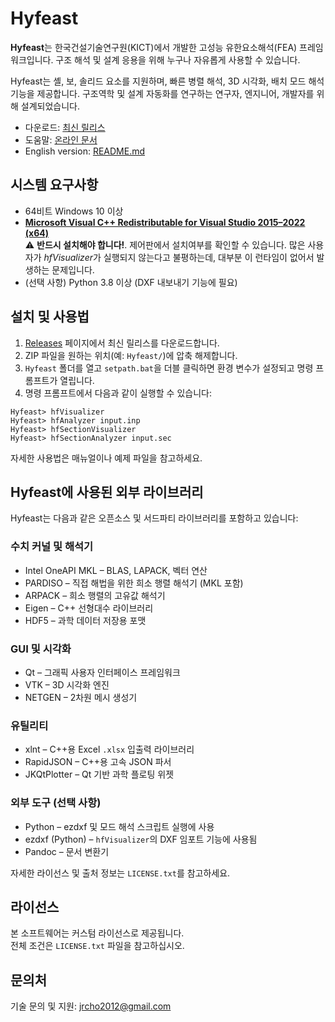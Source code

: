# Hyfeast

**Hyfeast**는 한국건설기술연구원(KICT)에서 개발한 고성능 유한요소해석(FEA) 프레임워크입니다.  구조 해석 및 설계 응용을 위해 누구나 자유롭게 사용할 수 있습니다.

Hyfeast는 셸, 보, 솔리드 요소를 지원하며, 빠른 병렬 해석, 3D 시각화, 배치 모드 해석 기능을 제공합니다. 구조역학 및 설계 자동화를 연구하는 연구자, 엔지니어, 개발자를 위해 설계되었습니다.

- 다운로드: [최신 릴리스](https://github.com/jrcho/Hyfeast/releases/latest)  
- 도움말: [온라인 문서](https://jrcho.github.io/Hyfeast/index.html)  
- English version: [README.md](./README.md)

## 시스템 요구사항

- 64비트 Windows 10 이상
- **[Microsoft Visual C++ Redistributable for Visual Studio 2015–2022 (x64)](https://learn.microsoft.com/en-us/cpp/windows/latest-supported-vc-redist)**  
  ⚠️ **반드시 설치해야 합니다!**. 제어판에서 설치여부를 확인할 수 있습니다. 
  많은 사용자가 *hfVisualizer*가 실행되지 않는다고 불평하는데, 대부분 이 런타임이 없어서 발생하는 문제입니다.
- (선택 사항) Python 3.8 이상 (DXF 내보내기 기능에 필요)

## 설치 및 사용법

1. [Releases](https://github.com/jrcho/Hyfeast/releases/latest) 페이지에서 최신 릴리스를 다운로드합니다.
2. ZIP 파일을 원하는 위치(예: `Hyfeast/`)에 압축 해제합니다.
3. `Hyfeast` 폴더를 열고 `setpath.bat`을 더블 클릭하면 환경 변수가 설정되고 명령 프롬프트가 열립니다.
4. 명령 프롬프트에서 다음과 같이 실행할 수 있습니다:

```
Hyfeast> hfVisualizer
Hyfeast> hfAnalyzer input.inp
Hyfeast> hfSectionVisualizer
Hyfeast> hfSectionAnalyzer input.sec
```

자세한 사용법은 매뉴얼이나 예제 파일을 참고하세요.

## Hyfeast에 사용된 외부 라이브러리

Hyfeast는 다음과 같은 오픈소스 및 서드파티 라이브러리를 포함하고 있습니다:

### 수치 커널 및 해석기

- Intel OneAPI MKL – BLAS, LAPACK, 벡터 연산  
- PARDISO – 직접 해법을 위한 희소 행렬 해석기 (MKL 포함)  
- ARPACK – 희소 행렬의 고유값 해석기  
- Eigen – C++ 선형대수 라이브러리  
- HDF5 – 과학 데이터 저장용 포맷

### GUI 및 시각화

- Qt – 그래픽 사용자 인터페이스 프레임워크  
- VTK – 3D 시각화 엔진  
- NETGEN – 2차원 메시 생성기

### 유틸리티

- xlnt – C++용 Excel `.xlsx` 입출력 라이브러리  
- RapidJSON – C++용 고속 JSON 파서  
- JKQtPlotter – Qt 기반 과학 플로팅 위젯

### 외부 도구 (선택 사항)

- Python – ezdxf 및 모드 해석 스크립트 실행에 사용
- ezdxf (Python) – `hfVisualizer`의 DXF 임포트 기능에 사용됨
- Pandoc – 문서 변환기

자세한 라이선스 및 출처 정보는 `LICENSE.txt`를 참고하세요.

## 라이선스

본 소프트웨어는 커스텀 라이선스로 제공됩니다.  
전체 조건은 `LICENSE.txt` 파일을 참고하십시오.

## 문의처

기술 문의 및 지원: jrcho2012@gmail.com
